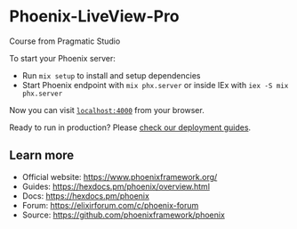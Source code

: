 # Phoenix-LiveView-Pro
Course from Pragmatic Studio

To start your Phoenix server:

  * Run `mix setup` to install and setup dependencies
  * Start Phoenix endpoint with `mix phx.server` or inside IEx with `iex -S mix phx.server`

Now you can visit [`localhost:4000`](http://localhost:4000) from your browser.

Ready to run in production? Please [check our deployment guides](https://hexdocs.pm/phoenix/deployment.html).

## Learn more

  * Official website: <https://www.phoenixframework.org/>
  * Guides: <https://hexdocs.pm/phoenix/overview.html>
  * Docs: <https://hexdocs.pm/phoenix>
  * Forum: <https://elixirforum.com/c/phoenix-forum>
  * Source: <https://github.com/phoenixframework/phoenix>

